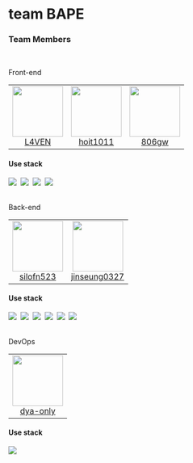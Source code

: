 # team BAPE

<h3>Team Members</h3> <br/> 
  <p>Front-end</p> 
    <table> <tr> <td align="center">
         <a href="https://github.com/L4VEN" ><img src="https://avatars.githubusercontent.com/L4VEN" width="100px" height="100px" /> <br />L4VEN </a> </td> <td align="center">
         <a href="https://github.com/hoit1011" ><img src="https://avatars.githubusercontent.com/hoit1011" width="100px" height="100px" /> <br />hoit1011 </a> </td> <td align="center"> 
         <a href="https://github.com/806gw" ><img src="https://avatars.githubusercontent.com/806gw" width="100px" height="100px" /> <br />806gw </a> </td> </tr> </table>
  <h4>Use stack</h4>
  <div>
     <img src="https://img.shields.io/badge/JavaScript-F7DF1E?style=flat-square&logo=javascript&logoColor=white"/></a>&nbsp 
      <img src="https://img.shields.io/badge/TypeScript-3178C6?style=flat-square&logo=typescript&logoColor=white"/></a>&nbsp 
    <img src="https://img.shields.io/badge/React-61DAFB?style=flat-square&logo=react&logoColor=white"/></a>&nbsp
    <img src="https://img.shields.io/badge/Swift-F05138?style=flat-square&logo=swift&logoColor=white"/></a>&nbsp
  </div>
  <br/> 
  <p>Back-end</p>
  <table> <tr> <td align="center">
     <a href="https://github.com/silofn523" ><img src="https://avatars.githubusercontent.com/silofn523" width="100px" height="100px" /> <br />silofn523 </a> </td> <td align="center"> 
         <a href="https://github.com/jinseung0327 y" ><img src="https://avatars.githubusercontent.com/jinseung0327 " width="100px" height="100px" /> <br />jinseung0327 </a>
  </td> </tr> </table>
  <h4>Use stack</h4>
  <div>
    <img src="https://img.shields.io/badge/JavaScript-F7DF1E?style=flat-square&logo=javascript&logoColor=white"/></a>&nbsp 
      <img src="https://img.shields.io/badge/TypeScript-3178C6?style=flat-square&logo=typescript&logoColor=white"/></a>&nbsp 
    <img src="https://img.shields.io/badge/Ruby-CC342D?style=flat-square&logo=ruby&logoColor=white"/></a>&nbsp
     <img src="https://img.shields.io/badge/NestJs-E0234E?style=flat-square&logo=nestjs&logoColor=white"/></a>&nbsp   
    <img src="https://img.shields.io/badge/Express-000000?style=flat-square&logo=express&logoColor=white"/></a>&nbsp
    <img src="https://img.shields.io/badge/MongoDB-47A248?style=flat-square&logo=mongodb&logoColor=white"/></a>&nbsp   
  </div>
  <br/>
  <p>DevOps</p>
  <table> <tr> <td align="center">
         <a href="https://github.com/dya-only" ><img src="https://avatars.githubusercontent.com/dya-only" width="100px" height="100px" /> <br />dya-only </a> </td> </tr> </table>
  <h4>Use stack</h4>
     <img src="https://img.shields.io/badge/AWS-232F3E?style=flat-square&logo=amazonaws&logoColor=white"/></a>&nbsp   
  
